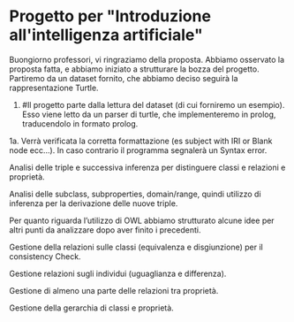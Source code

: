 Progetto per "Introduzione all'intelligenza artificiale"
=======


Buongiorno professori, vi ringraziamo della proposta. Abbiamo osservato la proposta fatta, e abbiamo iniziato a strutturare la bozza del progetto. Partiremo da un dataset fornito, che abbiamo deciso seguirà la rappresentazione Turtle.


1. #Il progetto parte dalla lettura del dataset (di cui forniremo un esempio). Esso viene letto da un parser di turtle, che implementeremo in prolog, traducendolo in formato prolog.

  1a. Verrà verificata la corretta formattazione (es subject with IRI or Blank node ecc…). In caso contrario il programma segnalerà un Syntax error.

Analisi delle triple e successiva inferenza per distinguere classi e relazioni e proprietà.

Analisi delle subclass, subproperties, domain/range, quindi utilizzo di inferenza per la derivazione delle nuove triple.


Per quanto riguarda l’utilizzo di OWL abbiamo strutturato alcune idee per altri punti da analizzare dopo aver finito i precedenti. 

Gestione della relazioni sulle classi (equivalenza e disgiunzione) per il consistency Check.

Gestione relazioni sugli individui (uguaglianza e differenza).

Gestione di almeno una parte delle relazioni tra proprietà.

Gestione della gerarchia di classi e proprietà.

